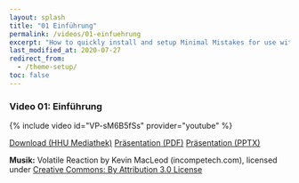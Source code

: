 ```yaml
---
layout: splash
title: "01 Einführung"
permalink: /videos/01-einfuehrung
excerpt: "How to quickly install and setup Minimal Mistakes for use with GitHub Pages."
last_modified_at: 2020-07-27
redirect_from:
  - /theme-setup/
toc: false
---
```


### Video 01: Einführung

{% include video id="VP-sM6B5fSs" provider="youtube" %}

<a href="https://mediathek.hhu.de/watch/53975fc1-aa94-463c-b783-58fddfcc8afe" class="btn btn--primary">Download (HHU Mediathek)</a> <a href="https://uni-duesseldorf.sciebo.de/s/8MYc8d0lSlD6A8n" class="btn btn--info">Präsentation (PDF)</a> <a href="https://uni-duesseldorf.sciebo.de/s/lYsE9YDkkotwUI3" class="btn btn--warning">Präsentation (PPTX)</a>

<p><strong>Musik:</strong> Volatile Reaction by Kevin MacLeod (incompetech.com), licensed under <a href="https://creativecommons.org/licenses/by/3.0/" target="_blank">Creative Commons: By Attribution 3.0 License</a></p>